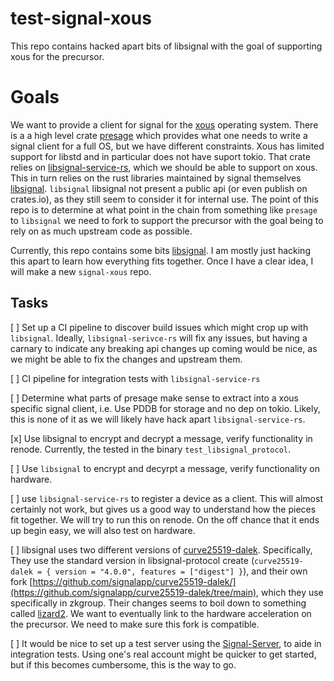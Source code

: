 # test-signal-xous
This repo contains hacked apart bits of libsignal with the goal of supporting xous for the precursor.

# Goals
We want to provide a client for signal for the [xous](https://github.com/betrusted-io/xous-core) operating system.
There is a a high level crate [presage](https://github.com/whisperfish/presage) which provides what one
needs to write a signal client for a full OS, but we have different constraints. Xous has limited support for libstd and in particular does not have suport tokio.
That crate relies on [libsignal-service-rs](https://github.com/whisperfish/libsignal-service-rs), which we should be able to support on xous. This in turn relies on the rust libraries maintained by
signal themselves [libsignal](https://github.com/signalapp/libsignal). `libsignal` libsignal not present a public api (or even publish on crates.io), as they still seem to consider it 
for internal use. The point of this repo is to determine at what point in the chain from something like `presage` to `libsignal` we need to fork to support the precursor with the goal being to rely on as much 
upstream code as possible.

Currently, this repo contains some bits
[libsignal](https://github.com/signalapp/libsignal).
I am mostly just hacking this apart to learn how everything fits together. Once I have a clear idea, I will make a new `signal-xous` repo.

## Tasks
[ ] Set up a CI pipeline to discover build issues which might crop up with `libsignal`. Ideally, `libsignal-serivce-rs` will fix any issues, but having a carnary to indicate any breaking api changes up coming would be nice, as we might be able to fix the changes and upstream them. 

[ ] CI pipeline for integration tests with `libsignal-service-rs`

[ ] Determine what parts of presage make sense to extract into a xous specific signal client, i.e. Use PDDB for storage and no dep on tokio. Likely, this is none of it as we will likely have hack apart `libsignal-service-rs`.

[x] Use libsignal to encrypt and decrypt a message, verify functionality in renode. Currently, the tested in the binary `test_libsignal_protocol`.

[ ] Use `libsignal` to encrypt and decyrpt a message, verify functionality on hardware.

[ ] use `libsignal-service-rs` to register a device as a client. This will almost certainly not work, but gives us a good way to understand how the pieces fit together. We will try to run this on renode. On the off chance that it ends up begin easy, we will also test on hardware.

[ ] libsignal uses two different versions of [curve25519-dalek](https://github.com/dalek-cryptography/curve25519-dalek). Specifically, They use the standard version in libsignal-protocol create (`curve25519-dalek = { version = "4.0.0", features = ["digest"] }`), and their own fork [https://github.com/signalapp/curve25519-dalek/](https://github.com/signalapp/curve25519-dalek/tree/main), which they use specifically in zkgroup. Their changes seems to boil down to something called [lizard2](https://github.com/signalapp/curve25519-dalek/tree/main/curve25519-dalek/src/lizard). We want to eventually link to the hardware acceleration on the precursor. We need to make sure this fork is compatible. 

[ ] It would be nice to set up a test server using the [Signal-Server](https://github.com/signalapp/Signal-Server), to aide in integration tests. Using one's real account might be quicker to get started, but if this becomes cumbersome, this is the way to go.
